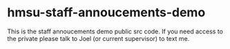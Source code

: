 # hmsu-staff-annoucements-demo
This is the staff annoucements demo public src code.
If you need access to the private please talk to Joel (or current supervisor) to text me.



